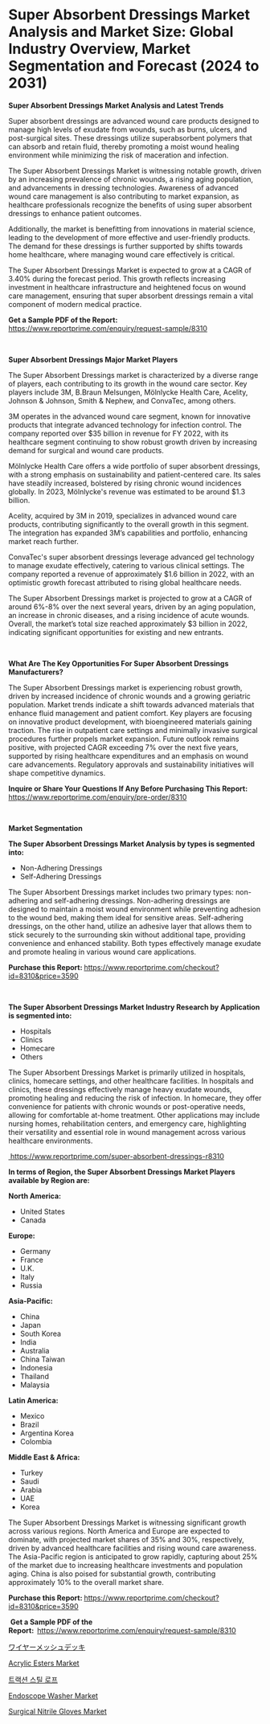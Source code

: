 <p><h1>Super Absorbent Dressings Market Analysis and Market Size: Global Industry Overview, Market Segmentation and Forecast (2024 to 2031)</h1></p><p><strong>Super Absorbent Dressings Market Analysis and Latest Trends</strong></p>
<p><p>Super absorbent dressings are advanced wound care products designed to manage high levels of exudate from wounds, such as burns, ulcers, and post-surgical sites. These dressings utilize superabsorbent polymers that can absorb and retain fluid, thereby promoting a moist wound healing environment while minimizing the risk of maceration and infection.</p><p>The Super Absorbent Dressings Market is witnessing notable growth, driven by an increasing prevalence of chronic wounds, a rising aging population, and advancements in dressing technologies. Awareness of advanced wound care management is also contributing to market expansion, as healthcare professionals recognize the benefits of using super absorbent dressings to enhance patient outcomes.</p><p>Additionally, the market is benefitting from innovations in material science, leading to the development of more effective and user-friendly products. The demand for these dressings is further supported by shifts towards home healthcare, where managing wound care effectively is critical. </p><p>The Super Absorbent Dressings Market is expected to grow at a CAGR of 3.40% during the forecast period. This growth reflects increasing investment in healthcare infrastructure and heightened focus on wound care management, ensuring that super absorbent dressings remain a vital component of modern medical practice.</p></p>
<p><strong>Get a Sample PDF of the Report:&nbsp;</strong> <a href="https://www.reportprime.com/enquiry/request-sample/8310">https://www.reportprime.com/enquiry/request-sample/8310</a></p>
<p>&nbsp;</p>
<p><strong>Super Absorbent Dressings Major Market Players</strong></p>
<p><p>The Super Absorbent Dressings market is characterized by a diverse range of players, each contributing to its growth in the wound care sector. Key players include 3M, B.Braun Melsungen, Mölnlycke Health Care, Acelity, Johnson & Johnson, Smith & Nephew, and ConvaTec, among others.</p><p>3M operates in the advanced wound care segment, known for innovative products that integrate advanced technology for infection control. The company reported over $35 billion in revenue for FY 2022, with its healthcare segment continuing to show robust growth driven by increasing demand for surgical and wound care products.</p><p>Mölnlycke Health Care offers a wide portfolio of super absorbent dressings, with a strong emphasis on sustainability and patient-centered care. Its sales have steadily increased, bolstered by rising chronic wound incidences globally. In 2023, Mölnlycke's revenue was estimated to be around $1.3 billion.</p><p>Acelity, acquired by 3M in 2019, specializes in advanced wound care products, contributing significantly to the overall growth in this segment. The integration has expanded 3M’s capabilities and portfolio, enhancing market reach further.</p><p>ConvaTec's super absorbent dressings leverage advanced gel technology to manage exudate effectively, catering to various clinical settings. The company reported a revenue of approximately $1.6 billion in 2022, with an optimistic growth forecast attributed to rising global healthcare needs.</p><p>The Super Absorbent Dressings market is projected to grow at a CAGR of around 6%-8% over the next several years, driven by an aging population, an increase in chronic diseases, and a rising incidence of acute wounds. Overall, the market’s total size reached approximately $3 billion in 2022, indicating significant opportunities for existing and new entrants.</p></p>
<p>&nbsp;</p>
<p><strong>What Are The Key Opportunities For Super Absorbent Dressings Manufacturers?</strong></p>
<p><p>The Super Absorbent Dressings market is experiencing robust growth, driven by increased incidence of chronic wounds and a growing geriatric population. Market trends indicate a shift towards advanced materials that enhance fluid management and patient comfort. Key players are focusing on innovative product development, with bioengineered materials gaining traction. The rise in outpatient care settings and minimally invasive surgical procedures further propels market expansion. Future outlook remains positive, with projected CAGR exceeding 7% over the next five years, supported by rising healthcare expenditures and an emphasis on wound care advancements. Regulatory approvals and sustainability initiatives will shape competitive dynamics.</p></p>
<p><strong>Inquire or Share Your Questions If Any Before Purchasing This Report:</strong> <a href="https://www.reportprime.com/enquiry/pre-order/8310">https://www.reportprime.com/enquiry/pre-order/8310</a></p>
<p>&nbsp;</p>
<p><strong>Market Segmentation</strong></p>
<p><strong>The Super Absorbent Dressings Market Analysis by types is segmented into:</strong></p>
<p><ul><li>Non-Adhering Dressings</li><li>Self-Adhering Dressings</li></ul></p>
<p><p>The Super Absorbent Dressings market includes two primary types: non-adhering and self-adhering dressings. Non-adhering dressings are designed to maintain a moist wound environment while preventing adhesion to the wound bed, making them ideal for sensitive areas. Self-adhering dressings, on the other hand, utilize an adhesive layer that allows them to stick securely to the surrounding skin without additional tape, providing convenience and enhanced stability. Both types effectively manage exudate and promote healing in various wound care applications.</p></p>
<p><strong>Purchase this Report:&nbsp;</strong><a href="https://www.reportprime.com/checkout?id=8310&price=3590">https://www.reportprime.com/checkout?id=8310&price=3590</a></p>
<p>&nbsp;</p>
<p><strong>The Super Absorbent Dressings Market Industry Research by Application is segmented into:</strong></p>
<p><ul><li>Hospitals</li><li>Clinics</li><li>Homecare</li><li>Others</li></ul></p>
<p><p>The Super Absorbent Dressings Market is primarily utilized in hospitals, clinics, homecare settings, and other healthcare facilities. In hospitals and clinics, these dressings effectively manage heavy exudate wounds, promoting healing and reducing the risk of infection. In homecare, they offer convenience for patients with chronic wounds or post-operative needs, allowing for comfortable at-home treatment. Other applications may include nursing homes, rehabilitation centers, and emergency care, highlighting their versatility and essential role in wound management across various healthcare environments.</p></p>
<p><a href="https://www.reportprime.com/super-absorbent-dressings-r8310">&nbsp;https://www.reportprime.com/super-absorbent-dressings-r8310</a></p>
<p><strong>In terms of Region, the Super Absorbent Dressings Market Players available by Region are:</strong></p>
<p>
    <p> <strong> North America: </strong>
        <ul>
            <li>United States</li>
            <li>Canada</li>
        </ul>
        </p> 
    <p> <strong> Europe: </strong>
        <ul>
            <li>Germany</li>
            <li>France</li>
            <li>U.K.</li>
            <li>Italy</li>
            <li>Russia</li>
        </ul>
        </p> 
    <p> <strong> Asia-Pacific: </strong>
        <ul>
            <li>China</li>
            <li>Japan</li>
            <li>South Korea</li>
            <li>India</li>
            <li>Australia</li>
            <li>China Taiwan</li>
            <li>Indonesia</li>
            <li>Thailand</li>
            <li>Malaysia</li>
        </ul>
        </p> 
    <p> <strong> Latin America: </strong>
        <ul>
            <li>Mexico</li>
            <li>Brazil</li>
            <li>Argentina Korea</li>
            <li>Colombia</li>
        </ul>
        </p> 
    <p> <strong> Middle East & Africa: </strong>
        <ul>
            <li>Turkey</li>
            <li>Saudi</li>
            <li>Arabia</li>
            <li>UAE</li>
            <li>Korea</li>
        </ul>
    </p>
    </p>
<p><p>The Super Absorbent Dressings Market is witnessing significant growth across various regions. North America and Europe are expected to dominate, with projected market shares of 35% and 30%, respectively, driven by advanced healthcare facilities and rising wound care awareness. The Asia-Pacific region is anticipated to grow rapidly, capturing about 25% of the market due to increasing healthcare investments and population aging. China is also poised for substantial growth, contributing approximately 10% to the overall market share.</p></p>
<p><strong>Purchase this Report: </strong><a href="https://www.reportprime.com/checkout?id=8310&price=3590">https://www.reportprime.com/checkout?id=8310&price=3590</a></p>
<p>&nbsp;<strong>Get a Sample PDF of the Report:&nbsp;&nbsp;</strong><a href="https://www.reportprime.com/enquiry/request-sample/8310">https://www.reportprime.com/enquiry/request-sample/8310</a></p>
<p><strong></strong></p>
<p><p><a href="https://medium.com/@drfg4t/wire-mesh-decking-market-%E3%81%AF-%E3%82%B3%E3%82%B9%E3%83%88%E7%AE%A1%E7%90%86%E3%81%A8%E5%8A%B9%E7%8E%87%E5%90%91%E4%B8%8A%E3%82%92%E5%84%AA%E5%85%88%E3%81%97%E3%81%BE%E3%81%99-%E3%81%95%E3%82%89%E3%81%AB-%E5%A0%B1%E5%91%8A%E6%9B%B8%E3%81%AF%E5%B8%82%E5%A0%B4%E3%81%AE%E9%9C%80%E8%A6%81%E9%9D%A2%E3%81%A8%E4%BE%9B%E7%B5%A6%E9%9D%A2%E3%81%AE%E4%B8%A1%E6%96%B9%E3%82%92%E3%82%AB%E3%83%90%E3%83%BC%E3%81%97%E3%81%A6%E3%81%84%E3%81%BE%E3%81%99-wire-mesh-decking-%E5%B8%82%E5%A0%B4%E3%81%AF-86d136a1aaf3">ワイヤーメッシュデッキ</a></p><p><a href="https://www.linkedin.com/pulse/acrylic-esters-market-trends-focusing-insight-forecast-analysis-kxtkf?trackingId=I4fF9Mx7RnuN49%2FoYqU05w%3D%3D">Acrylic Esters Market</a></p><p><a href="https://medium.com/@wallacecumfgmings567556/%EC%8B%A0%ED%9D%A5-%ED%8A%B8%EB%9E%99%EC%85%98-%EA%B0%95%EC%B2%A0-%EB%A1%9C%ED%94%84-%EC%8B%9C%EC%9E%A5-%EA%B8%B0%ED%9A%8C-2024%EB%85%84%EB%B6%80%ED%84%B0-2031%EB%85%84%EA%B9%8C%EC%A7%80%EC%9D%98-%ED%88%AC%EC%9E%90%EC%9E%90-%EB%B0%8F-%EC%9D%B4%ED%95%B4%EA%B4%80%EA%B3%84%EC%9E%90%EB%A5%BC-%EC%9C%84%ED%95%9C-%EC%8B%9C%EC%9E%A5-%EB%B6%84%EC%84%9D-%EC%A0%84%EB%A7%9D-e05f185d8acb">트랙션 스틸 로프</a></p><p><a href="https://github.com/santosh758595/Market-Research-Report-List-6/blob/main/endoscope-washer-market.md">Endoscope Washer Market</a></p><p><a href="https://github.com/elizabethdagraca/Market-Research-Report-List-4/blob/main/surgical-nitrile-gloves-market.md">Surgical Nitrile Gloves Market</a></p></p>